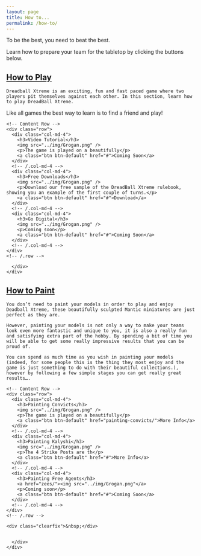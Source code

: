```yaml
---
layout: page
title: How to...
permalink: /how-to/
---
```


To be the best, you need to beat the best. 

Learn how to prepare your team for the tabletop by clicking the buttons below.

<div class="panel-group" id="accordion" role="tablist" aria-multiselectable="true">
  <div class="panel panel-default">
    <div class="panel-heading" role="tab" id="headingOne">
      <h2 class="panel-title">
	<a data-toggle="collapse" data-parent="#accordion" href="#collapseOne" aria-expanded="true" aria-controls="collapseOne">
	  How to Play
	</a>
      </h2>
    </div>
    <div id="collapseOne" class="panel-collapse collapse" role="tabpanel" aria-labelledby="headingOne">
      <div class="panel-body">

	Dreadball Xtreme is an exciting, fun and fast paced game where two players pit themselves against each other. In this section, learn how to play DreadBall Xtreme.

Like all games the best way to learn is to find a friend and play!

	<!-- Content Row -->
	<div class="row">
	  <div class="col-md-4">
	    <h3>Video Tutorial</h3>
	    <img src="../img/Grogan.png" />
	    <p>The game is played on a beautifully</p>
	    <a class="btn btn-default" href="#">Coming Soon</a>
	  </div>
	  <!-- /.col-md-4 -->
	  <div class="col-md-4">
	    <h3>Free Downloads</h3>
	    <img src="../img/Grogan.png" />
	    <p>Download our free sample of the DreadBall Xtreme rulebook, showing you an example of the first couple of turns.</p>
	    <a class="btn btn-default" href="#">Download</a>
	  </div>
	  <!-- /.col-md-4 -->
	  <div class="col-md-4">
	    <h3>Go Digital</h3>
	    <img src="../img/Grogan.png" />
	    <p>Coming soon</p>
	    <a class="btn btn-default" href="#">Coming Soon</a>
	  </div>
	  <!-- /.col-md-4 -->
	</div>
	<!-- /.row -->

      </div>
    </div>
  </div>
  <div class="panel panel-default">
    <div class="panel-heading" role="tab" id="headingTwo">
      <h2 class="panel-title">
        <a class="collapsed" data-toggle="collapse" data-parent="#accordion" href="#collapseTwo" aria-expanded="false" aria-controls="collapseTwo">
          How to Paint
        </a>
      </h2>
    </div>
    <div id="collapseTwo" class="panel-collapse collapse" role="tabpanel" aria-labelledby="headingTwo">
      <div class="panel-body">

	You don’t need to paint your models in order to play and enjoy Deadball Xtreme, these beautifully sculpted Mantic miniatures are just perfect as they are.

	However, painting your models is not only a way to make your teams look even more fantastic and unique to you, it is also a really fun and satisfying extra part of the hobby. By spending a bit of time you will be able to get some really impressive results that you can be proud of.

	You can spend as much time as you wish in painting your models (indeed, for some people this is the thing they most enjoy and the game is just something to do with their beautiful collections.), however by following a few simple stages you can get really great results….

	<!-- Content Row -->
	<div class="row">
	  <div class="col-md-4">
	    <h3>Painting Convicts</h3>
	    <img src="../img/Grogan.png" />
	    <p>The game is played on a beautifully</p>
	    <a class="btn btn-default" href="painting-convicts/">More Info</a>
	  </div>
	  <!-- /.col-md-4 -->
	  <div class="col-md-4">
	    <h3>Painting Kalyshi</h3>
	    <img src="../img/Grogan.png" />
	    <p>The 4 Strike Posts are th</p>
	    <a class="btn btn-default" href="#">More Info</a>
	  </div>
	  <!-- /.col-md-4 -->
	  <div class="col-md-4">
	    <h3>Painting Free Agents</h3>
	    <a href="zees/"><img src="../img/Grogan.png"</a>
	    <p>Coming soon</p>
	    <a class="btn btn-default" href="#">Coming Soon</a>
	  </div>
	  <!-- /.col-md-4 -->
	</div>
	<!-- /.row -->

	<div class="clearfix">&nbsp;</div>


      </div>
    </div>
  </div>
</div>
